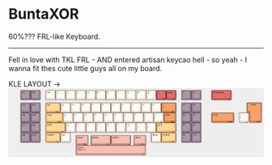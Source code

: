 # BuntaXOR
60%??? FRL-like Keyboard.

------
Fell in love with TKL FRL - AND entered artisan keycao hell - so yeah - I wanna fit thes cute little guys all on my board. 

KLE LAYOUT →
![image](https://github.com/lmnpie/BuntaXOR/blob/images/bunta-kle.png?raw=true) 
